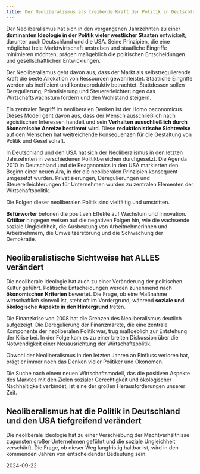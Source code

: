 ```yaml
---
title: Der Neoliberalismus als treibende Kraft der Politik in Deutschland und den USA
---
```

Der Neoliberalismus hat sich in den vergangenen Jahrzehnten zu einer **dominanten Ideologie in der Politik vieler westlicher Staaten** entwickelt, darunter auch Deutschland und die USA. Seine Prinzipien, die eine möglichst freie Marktwirtschaft anstreben und staatliche Eingriffe minimieren möchten, prägen maßgeblich die politischen Entscheidungen und gesellschaftlichen Entwicklungen.

Der Neoliberalismus geht davon aus, dass der Markt als selbstregulierende Kraft die beste Allokation von Ressourcen gewährleistet. Staatliche Eingriffe werden als ineffizient und kontraproduktiv betrachtet. Stattdessen sollen Deregulierung, Privatisierung und Steuererleichterungen das Wirtschaftswachstum fördern und den Wohlstand steigern.

Ein zentraler Begriff im neoliberalen Denken ist der Homo oeconomicus. Dieses Modell geht davon aus, dass der Mensch ausschließlich nach egoistischen Interessen handelt und sein **Verhalten ausschließlich durch ökonomische Anreize bestimmt** wird. Diese **reduktionistische Sichtweise** auf den Menschen hat weitreichende Konsequenzen für die Gestaltung von Politik und Gesellschaft.

In Deutschland und den USA hat sich der Neoliberalismus in den letzten Jahrzehnten in verschiedenen Politikbereichen durchgesetzt. Die Agenda 2010 in Deutschland und die Reaganomics in den USA markierten den Beginn einer neuen Ära, in der die neoliberalen Prinzipien konsequent umgesetzt wurden. Privatisierungen, Deregulierungen und Steuererleichterungen für Unternehmen wurden zu zentralen Elementen der Wirtschaftspolitik.

Die Folgen dieser neoliberalen Politik sind vielfältig und umstritten. 

**Befürworter** betonen die positiven Effekte auf Wachstum und Innovation. **Kritiker** hingegen weisen auf die negativen Folgen hin, wie die wachsende soziale Ungleichheit, die Ausbeutung von Arbeitnehmerinnen und Arbeitnehmern, die Umweltzerstörung und die Schwächung der Demokratie.

## Neoliberalistische Sichtweise hat ALLES verändert

Die neoliberale Ideologie hat auch zu einer Veränderung der politischen Kultur geführt. Politische Entscheidungen werden zunehmend nach **ökonomischen Kriterien** bewertet. Die Frage, ob eine Maßnahme wirtschaftlich sinnvoll ist, steht oft im Vordergrund, während **soziale und ökologische Aspekte in den Hintergrund** treten.

Die Finanzkrise von 2008 hat die Grenzen des Neoliberalismus deutlich aufgezeigt. Die Deregulierung der Finanzmärkte, die eine zentrale Komponente der neoliberalen Politik war, trug maßgeblich zur Entstehung der Krise bei. In der Folge kam es zu einer breiten Diskussion über die Notwendigkeit einer Neuausrichtung der Wirtschaftspolitik.

Obwohl der Neoliberalismus in den letzten Jahren an Einfluss verloren hat, prägt er immer noch das Denken vieler Politiker und Ökonomen. 

Die Suche nach einem neuen Wirtschaftsmodell, das die positiven Aspekte des Marktes mit den Zielen sozialer Gerechtigkeit und ökologischer Nachhaltigkeit verbindet, ist eine der großen Herausforderungen unserer Zeit.

## Neoliberalismus hat die Politik in Deutschland und den USA tiefgreifend verändert

Die neoliberale Ideologie hat zu einer Verschiebung der Machtverhältnisse zugunsten großer Unternehmen geführt und die soziale Ungleichheit verschärft. Die Frage, ob dieser Weg langfristig haltbar ist, wird in den kommenden Jahren von entscheidender Bedeutung sein.

2024-09-22